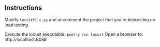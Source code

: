 Instructions
---
Modify `locustfile.py` and uncomment the project that you're interesting on load testing

Execute the locust executable: `poetry run locust`
Open a browser to: http://localhost:8089
